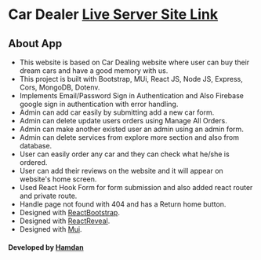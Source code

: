 # Car Dealer [Live Server Site Link](https://hidden-sands-54353.herokuapp.com/)

## About App
 * This website is based on Car Dealing website where user can buy their dream cars and have a good memory with us.
 * This project is built with Bootstrap, MUi, React JS, Node JS, Express, Cors, MongoDB, Dotenv.
 * Implements Email/Password Sign in Authentication and Also Firebase google sign in authentication with error handling.
 * Admin can add car easily by submitting add a new car form.
 * Admin can delete update users orders using Manage All Orders.
 * Admin can make another existed user an admin using an admin form.
 * Admin can delete services from explore more section and also from database.
 * User can easily order any car and they can check what he/she is ordered.
 * User can add their reviews on the website and it will appear on website's home screen.
 * Used React Hook Form for form submission and also added react router and private route.
 * Handle page not found with 404 and has a Return home button.
 * Designed with [ReactBootstrap](https://react-bootstrap.github.io/).
 * Designed with [ReactReveal](https://www.react-reveal.com/).
 * Designed with [Mui](https://mui.com/).

#### Developed by [Hamdan](https://github.com/MrHamdan)